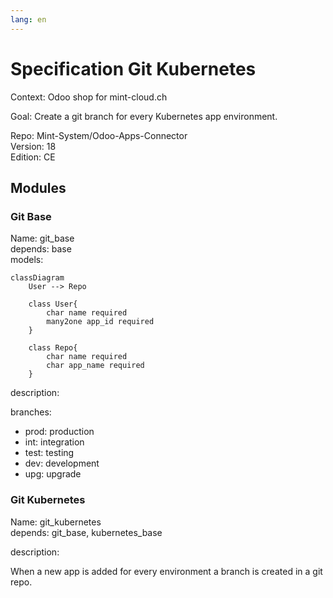 ```yaml
---
lang: en
---
```


# Specification Git Kubernetes

Context: Odoo shop for mint-cloud.ch

Goal: Create a git branch for every Kubernetes app environment.

Repo: Mint-System/Odoo-Apps-Connector\
Version: 18\
Edition: CE

## Modules

### Git Base

Name: git_base\
depends: base\
models:

```mermaid
classDiagram
    User --> Repo

    class User{
		char name required
		many2one app_id required
    }

    class Repo{
		char name required
		char app_name required
    }
```

description:

<python lib />

branches:
- prod: production
- int: integration
- test: testing
- dev: development
- upg: upgrade

### Git Kubernetes

Name: git_kubernetes\
depends: git_base, kubernetes_base 

description:

When a new app is added for every environment a branch is created in a git repo.